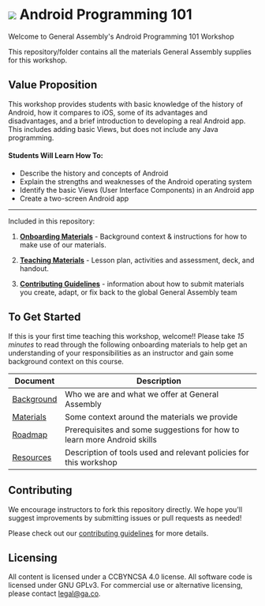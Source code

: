 # ![](https://ga-dash.s3.amazonaws.com/production/assets/logo-9f88ae6c9c3871690e33280fcf557f33.png) Android Programming 101

Welcome to General Assembly's Android Programming 101 Workshop

This repository/folder contains all the materials General Assembly supplies for this workshop.

## Value Proposition


This workshop provides students with basic knowledge of the history of Android, how it compares to iOS, some of its advantages and disadvantages, and a brief introduction to developing a real Android app. This includes adding basic Views, but does not include any Java programming.

#### Students Will Learn How To:

- Describe the history and concepts of Android
- Explain the strengths and weaknesses of the Android operating system
- Identify the basic Views (User Interface Components) in an Android app
- Create a two-screen Android app

---

Included in this repository:

1. [**Onboarding Materials**](curriculum/01-onboarding) - Background context & instructions for how to make use of our materials.

2. [**Teaching Materials**](curriculum/02-materials) - Lesson plan, activities and assessment, deck, and handout.

3. [**Contributing Guidelines**](contributing.md) - information about how to submit materials you create, adapt, or fix back to the global General Assembly team


## To Get Started

If this is your first time teaching this workshop, welcome!! Please take *15 minutes* to read through the following onboarding materials to help get an understanding of your responsibilities as an instructor and gain some background context on this course.

Document                            | Description
----------------------------------- | ------------------------------------------
[Background](curriculum/01-onboarding/01-background.md) | Who we are and what we offer at General Assembly
[Materials](curriculum//01-onboarding/02-materials.md) | Some context around the materials we provide
[Roadmap](curriculum//01-onboarding/03-roadmap.md) | Prerequisites and some suggestions for how to learn more Android skills
[Resources](curriculum//01-onboarding/04-tools-policies.md) | Description of tools used and relevant policies for this workshop


## Contributing

We encourage instructors to fork this repository directly. We hope you'll suggest improvements by submitting issues or pull requests as needed!

Please check out our [contributing guidelines](contributing.md) for more details.


## Licensing
All content is licensed under a CC­BY­NC­SA 4.0 license.
All software code is licensed under GNU GPLv3. For commercial use or alternative licensing, please contact legal@ga.co.
